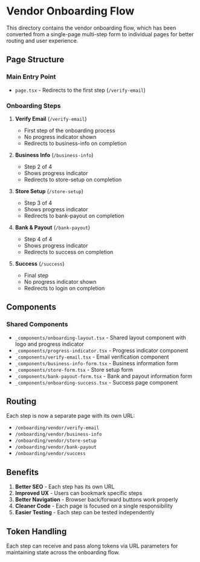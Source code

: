 # Vendor Onboarding Flow

This directory contains the vendor onboarding flow, which has been converted from a single-page multi-step form to individual pages for better routing and user experience.

## Page Structure

### Main Entry Point

- `page.tsx` - Redirects to the first step (`/verify-email`)

### Onboarding Steps

1. **Verify Email** (`/verify-email`)

   - First step of the onboarding process
   - No progress indicator shown
   - Redirects to business-info on completion

2. **Business Info** (`/business-info`)

   - Step 2 of 4
   - Shows progress indicator
   - Redirects to store-setup on completion

3. **Store Setup** (`/store-setup`)

   - Step 3 of 4
   - Shows progress indicator
   - Redirects to bank-payout on completion

4. **Bank & Payout** (`/bank-payout`)

   - Step 4 of 4
   - Shows progress indicator
   - Redirects to success on completion

5. **Success** (`/success`)
   - Final step
   - No progress indicator shown
   - Redirects to login on completion

## Components

### Shared Components

- `_components/onboarding-layout.tsx` - Shared layout component with logo and progress indicator
- `_components/progress-indicator.tsx` - Progress indicator component
- `_components/verify-email.tsx` - Email verification component
- `_components/business-info-form.tsx` - Business information form
- `_components/store-form.tsx` - Store setup form
- `_components/bank-payout-form.tsx` - Bank and payout information form
- `_components/onboarding-success.tsx` - Success page component

## Routing

Each step is now a separate page with its own URL:

- `/onboarding/vendor/verify-email`
- `/onboarding/vendor/business-info`
- `/onboarding/vendor/store-setup`
- `/onboarding/vendor/bank-payout`
- `/onboarding/vendor/success`

## Benefits

1. **Better SEO** - Each step has its own URL
2. **Improved UX** - Users can bookmark specific steps
3. **Better Navigation** - Browser back/forward buttons work properly
4. **Cleaner Code** - Each page is focused on a single responsibility
5. **Easier Testing** - Each step can be tested independently

## Token Handling

Each step can receive and pass along tokens via URL parameters for maintaining state across the onboarding flow.
